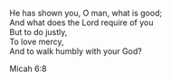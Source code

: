 He has shown you, O man, what is good;<br>
And what does the Lord require of you<br>
But to do justly,<br>
To love mercy,<br>
And to walk humbly with your God?

Micah 6:8
